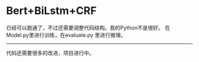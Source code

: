 # Bert+BiLstm+CRF
已经可以跑通了，不过还需要调整代码结构。我的Python不是很好。
在 Model.py里进行训练，在evaluate.py 里进行推理。

___
代码还需要很多的改进，项目进行中。